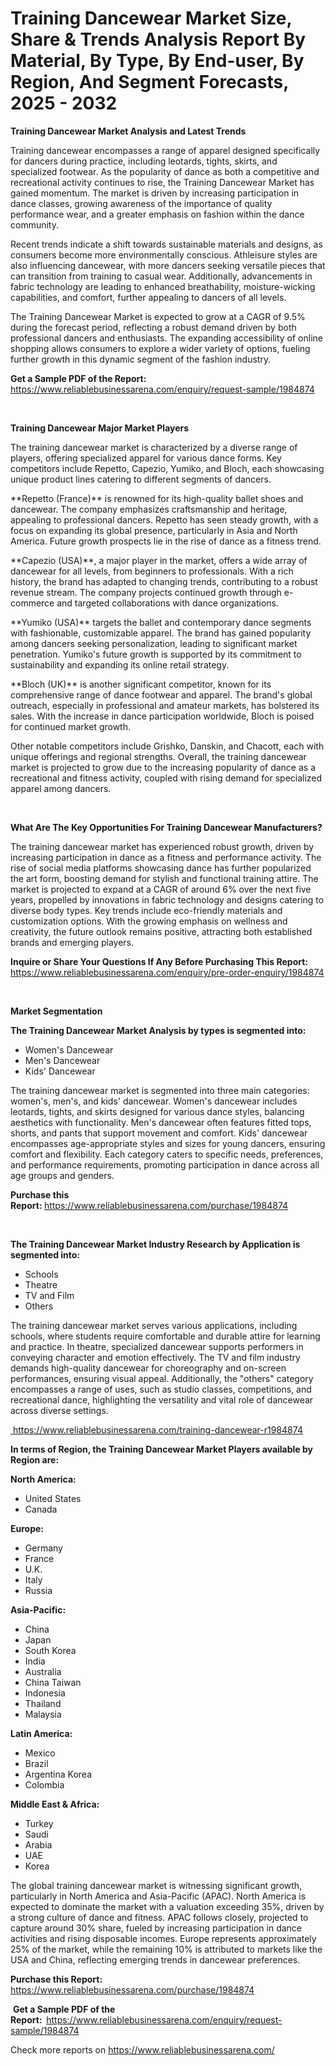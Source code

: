 <p><h1>Training Dancewear Market Size, Share & Trends Analysis Report By Material, By Type, By End-user, By Region, And Segment Forecasts, 2025 - 2032</h1></p><p><strong>Training Dancewear Market Analysis and Latest Trends</strong></p>
<p><p>Training dancewear encompasses a range of apparel designed specifically for dancers during practice, including leotards, tights, skirts, and specialized footwear. As the popularity of dance as both a competitive and recreational activity continues to rise, the Training Dancewear Market has gained momentum. The market is driven by increasing participation in dance classes, growing awareness of the importance of quality performance wear, and a greater emphasis on fashion within the dance community.</p><p>Recent trends indicate a shift towards sustainable materials and designs, as consumers become more environmentally conscious. Athleisure styles are also influencing dancewear, with more dancers seeking versatile pieces that can transition from training to casual wear. Additionally, advancements in fabric technology are leading to enhanced breathability, moisture-wicking capabilities, and comfort, further appealing to dancers of all levels.</p><p>The Training Dancewear Market is expected to grow at a CAGR of 9.5% during the forecast period, reflecting a robust demand driven by both professional dancers and enthusiasts. The expanding accessibility of online shopping allows consumers to explore a wider variety of options, fueling further growth in this dynamic segment of the fashion industry.</p></p>
<p><strong>Get a Sample PDF of the Report:&nbsp;</strong> <a href="https://www.reliablebusinessarena.com/enquiry/request-sample/1984874?utm_campaign=2264&utm_medium=2&utm_source=Github&utm_content=ia&utm_term=07022025&utm_id=training-dancewear">https://www.reliablebusinessarena.com/enquiry/request-sample/1984874</a></p>
<p>&nbsp;</p>
<p><strong>Training Dancewear Major Market Players</strong></p>
<p><p>The training dancewear market is characterized by a diverse range of players, offering specialized apparel for various dance forms. Key competitors include Repetto, Capezio, Yumiko, and Bloch, each showcasing unique product lines catering to different segments of dancers.</p><p>**Repetto (France)** is renowned for its high-quality ballet shoes and dancewear. The company emphasizes craftsmanship and heritage, appealing to professional dancers. Repetto has seen steady growth, with a focus on expanding its global presence, particularly in Asia and North America. Future growth prospects lie in the rise of dance as a fitness trend.</p><p>**Capezio (USA)**, a major player in the market, offers a wide array of dancewear for all levels, from beginners to professionals. With a rich history, the brand has adapted to changing trends, contributing to a robust revenue stream. The company projects continued growth through e-commerce and targeted collaborations with dance organizations.</p><p>**Yumiko (USA)** targets the ballet and contemporary dance segments with fashionable, customizable apparel. The brand has gained popularity among dancers seeking personalization, leading to significant market penetration. Yumiko's future growth is supported by its commitment to sustainability and expanding its online retail strategy.</p><p>**Bloch (UK)** is another significant competitor, known for its comprehensive range of dance footwear and apparel. The brand's global outreach, especially in professional and amateur markets, has bolstered its sales. With the increase in dance participation worldwide, Bloch is poised for continued market growth.</p><p>Other notable competitors include Grishko, Danskin, and Chacott, each with unique offerings and regional strengths. Overall, the training dancewear market is projected to grow due to the increasing popularity of dance as a recreational and fitness activity, coupled with rising demand for specialized apparel among dancers.</p></p>
<p>&nbsp;</p>
<p><strong>What Are The Key Opportunities For Training Dancewear Manufacturers?</strong></p>
<p><p>The training dancewear market has experienced robust growth, driven by increasing participation in dance as a fitness and performance activity. The rise of social media platforms showcasing dance has further popularized the art form, boosting demand for stylish and functional training attire. The market is projected to expand at a CAGR of around 6% over the next five years, propelled by innovations in fabric technology and designs catering to diverse body types. Key trends include eco-friendly materials and customization options. With the growing emphasis on wellness and creativity, the future outlook remains positive, attracting both established brands and emerging players.</p></p>
<p><strong>Inquire or Share Your Questions If Any Before Purchasing This Report:</strong> <a href="https://www.reliablebusinessarena.com/enquiry/pre-order-enquiry/1984874?utm_campaign=2264&utm_medium=2&utm_source=Github&utm_content=ia&utm_term=07022025&utm_id=training-dancewear">https://www.reliablebusinessarena.com/enquiry/pre-order-enquiry/1984874</a></p>
<p>&nbsp;</p>
<p><strong>Market Segmentation</strong></p>
<p><strong>The Training Dancewear Market Analysis by types is segmented into:</strong></p>
<p><ul><li>Women's Dancewear</li><li>Men's Dancewear</li><li>Kids' Dancewear</li></ul></p>
<p><p>The training dancewear market is segmented into three main categories: women's, men's, and kids' dancewear. Women's dancewear includes leotards, tights, and skirts designed for various dance styles, balancing aesthetics with functionality. Men's dancewear often features fitted tops, shorts, and pants that support movement and comfort. Kids' dancewear encompasses age-appropriate styles and sizes for young dancers, ensuring comfort and flexibility. Each category caters to specific needs, preferences, and performance requirements, promoting participation in dance across all age groups and genders.</p></p>
<p><strong>Purchase this Report:&nbsp;</strong><a href="https://www.reliablebusinessarena.com/purchase/1984874?utm_campaign=2264&utm_medium=2&utm_source=Github&utm_content=ia&utm_term=07022025&utm_id=training-dancewear">https://www.reliablebusinessarena.com/purchase/1984874</a></p>
<p>&nbsp;</p>
<p><strong>The Training Dancewear Market Industry Research by Application is segmented into:</strong></p>
<p><ul><li>Schools</li><li>Theatre</li><li>TV and Film</li><li>Others</li></ul></p>
<p><p>The training dancewear market serves various applications, including schools, where students require comfortable and durable attire for learning and practice. In theatre, specialized dancewear supports performers in conveying character and emotion effectively. The TV and film industry demands high-quality dancewear for choreography and on-screen performances, ensuring visual appeal. Additionally, the "others" category encompasses a range of uses, such as studio classes, competitions, and recreational dance, highlighting the versatility and vital role of dancewear across diverse settings.</p></p>
<p><a href="https://www.reliablebusinessarena.com/training-dancewear-r1984874?utm_campaign=2264&utm_medium=2&utm_source=Github&utm_content=ia&utm_term=07022025&utm_id=training-dancewear">&nbsp;https://www.reliablebusinessarena.com/training-dancewear-r1984874</a></p>
<p><strong>In terms of Region, the Training Dancewear Market Players available by Region are:</strong></p>
<p>
    <p> <strong> North America: </strong>
        <ul>
            <li>United States</li>
            <li>Canada</li>
        </ul>
        </p> 
    <p> <strong> Europe: </strong>
        <ul>
            <li>Germany</li>
            <li>France</li>
            <li>U.K.</li>
            <li>Italy</li>
            <li>Russia</li>
        </ul>
        </p> 
    <p> <strong> Asia-Pacific: </strong>
        <ul>
            <li>China</li>
            <li>Japan</li>
            <li>South Korea</li>
            <li>India</li>
            <li>Australia</li>
            <li>China Taiwan</li>
            <li>Indonesia</li>
            <li>Thailand</li>
            <li>Malaysia</li>
        </ul>
        </p> 
    <p> <strong> Latin America: </strong>
        <ul>
            <li>Mexico</li>
            <li>Brazil</li>
            <li>Argentina Korea</li>
            <li>Colombia</li>
        </ul>
        </p> 
    <p> <strong> Middle East & Africa: </strong>
        <ul>
            <li>Turkey</li>
            <li>Saudi</li>
            <li>Arabia</li>
            <li>UAE</li>
            <li>Korea</li>
        </ul>
    </p>
    </p>
<p><p>The global training dancewear market is witnessing significant growth, particularly in North America and Asia-Pacific (APAC). North America is expected to dominate the market with a valuation exceeding 35%, driven by a strong culture of dance and fitness. APAC follows closely, projected to capture around 30% share, fueled by increasing participation in dance activities and rising disposable incomes. Europe represents approximately 25% of the market, while the remaining 10% is attributed to markets like the USA and China, reflecting emerging trends in dancewear preferences.</p></p>
<p><strong>Purchase this Report: </strong><a href="https://www.reliablebusinessarena.com/purchase/1984874?utm_campaign=2264&utm_medium=2&utm_source=Github&utm_content=ia&utm_term=07022025&utm_id=training-dancewear">https://www.reliablebusinessarena.com/purchase/1984874</a></p>
<p>&nbsp;<strong>Get a Sample PDF of the Report:&nbsp;&nbsp;</strong><a href="https://www.reliablebusinessarena.com/enquiry/request-sample/1984874?utm_campaign=2264&utm_medium=2&utm_source=Github&utm_content=ia&utm_term=07022025&utm_id=training-dancewear">https://www.reliablebusinessarena.com/enquiry/request-sample/1984874</a></p>
<p><strong></strong></p>
<p>Check more reports on <a href="https://www.reliablebusinessarena.com/?utm_campaign=2264&utm_medium=2&utm_source=Github&utm_content=ia&utm_term=07022025&utm_id=training-dancewear">https://www.reliablebusinessarena.com/</a></p>